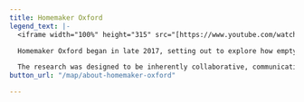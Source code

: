 ```yaml
---
title: Homemaker Oxford
legend_text: |-
  <iframe width="100%" height="315" src="[https://www.youtube.com/watch?v=V4hwuE4bPCY](https://www.youtube.com/watch?v=V4hwuE4bPCY "https://www.youtube.com/watch?v=V4hwuE4bPCY")" title="YouTube video player" frameborder="0" allow="accelerometer; autoplay; clipboard-write; encrypted-media; gyroscope; picture-in-picture" allowfullscreen></iframe>

  Homemaker Oxford began in late 2017, setting out to explore how empty and underused space in Oxford might be used to help tackle extreme housing need in the city. Funded by the [Reva and David Logan Foundatio](https://www.loganfdn.org/)n, this three-year programme of action research was intended to ignite a conversion within the city about what it means to call Oxford home and how as a society we enable some of the most vulnerable amongst us to live well, and to generate some prototype solutions.

  The research was designed to be inherently collaborative, communicative, and community-led and from the very first workshop (where we invited stakeholders from all backgrounds to help us co-create the research brief), we’ve tried to build a community around our research, encouraging as many people as possible to feel able to talk about housing, and help imagine how we could do it better.
button_url: "/map/about-homemaker-oxford"

---
```

